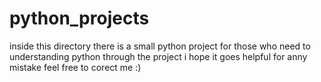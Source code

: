 # python_projects
inside this directory there is a small python project for those who need to understanding python through the project 
i hope it goes helpful 
for anny mistake feel free to corect me :) 
